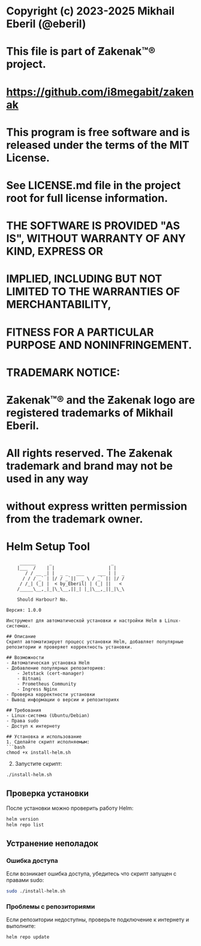 # Copyright (c) 2023-2025 Mikhail Eberil (@eberil)
# 
# This file is part of Ƶakenak™® project.
# https://github.com/i8megabit/zakenak
#
# This program is free software and is released under the terms of the MIT License.
# See LICENSE.md file in the project root for full license information.
#
# THE SOFTWARE IS PROVIDED "AS IS", WITHOUT WARRANTY OF ANY KIND, EXPRESS OR
# IMPLIED, INCLUDING BUT NOT LIMITED TO THE WARRANTIES OF MERCHANTABILITY,
# FITNESS FOR A PARTICULAR PURPOSE AND NONINFRINGEMENT.
#
# TRADEMARK NOTICE:
# Ƶakenak™® and the Ƶakenak logo are registered trademarks of Mikhail Eberil.
# All rights reserved. The Ƶakenak trademark and brand may not be used in any way 
# without express written permission from the trademark owner.


# Helm Setup Tool
```ascii
     ______     _                      _    
    |___  /    | |                    | |   
       / / __ _| |  _ _   ___     ___ | |  _
      / / / _` | |/ / _`||  _ \ / _` || |/ /
     / /_| (_| |  < by_Eberil| | (_| ||   < 
    /_____\__,_|_|\_\__,||_| |_|\__,_||_|\_\
  
    Should Harbour?	No.

Версия: 1.0.0

Инструмент для автоматической установки и настройки Helm в Linux-системах.

## Описание
Скрипт автоматизирует процесс установки Helm, добавляет популярные репозитории и проверяет корректность установки.

## Возможности
- Автоматическая установка Helm
- Добавление популярных репозиториев:
    - Jetstack (cert-manager)
    - Bitnami
    - Prometheus Community
    - Ingress Nginx
- Проверка корректности установки
- Вывод информации о версии и репозиториях

## Требования
- Linux-система (Ubuntu/Debian)
- Права sudo
- Доступ к интернету

## Установка и использование
1. Сделайте скрипт исполняемым:
```bash
chmod +x install-helm.sh
```

2. Запустите скрипт:
```bash
./install-helm.sh
```

## Проверка установки
После установки можно проверить работу Helm:
```bash
helm version
helm repo list
```

## Устранение неполадок
### Ошибка доступа
Если возникает ошибка доступа, убедитесь что скрипт запущен с правами sudo:
```bash
sudo ./install-helm.sh
```

### Проблемы с репозиториями
Если репозитории недоступны, проверьте подключение к интернету и выполните:
```bash
helm repo update
```